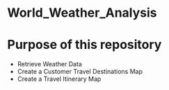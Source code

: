 # World_Weather_Analysis

# Purpose of this repository
 - Retrieve Weather Data
 - Create a Customer Travel Destinations Map
 - Create a Travel Itinerary Map
